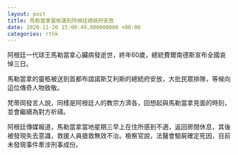 ```yaml
---
layout: post
title: 馬勒當拿靈柩運到阿根廷總統府安放
date: 2020-11-26 15:00:49.000000000 +08:00
categories: rthk
---
```


阿根廷一代球王馬勒當拿心臟病發逝世，終年60歲，總統費爾南德斯宣布全國哀悼三日。

馬勒當拿的靈柩被送到首都布誼諾斯艾利斯的總統府安放，大批民眾排隊，等候向這位傳奇人物致敬。

梵蒂岡發言人說，同樣是阿根廷人的教宗方濟各，回想起與馬勒當拿見面的時刻，並會繼續為對方祈禱。

阿根廷傳媒報道，馬勒當拿當地星期三早上在住所感到不適，返回房間休息，其後被發現失去意識，救援人員搶救無效不治。檢察官說，法醫會驗屍確定死因，目前未發現事件牽涉刑事成份。
